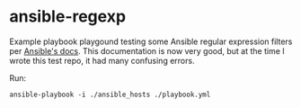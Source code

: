 # ansible-regexp

Example playbook playgound testing some Ansible regular expression filters per [Ansible's docs](https://docs.ansible.com/ansible/latest/user_guide/playbooks_filters.html?highlight=regex%20match#regular-expression-filters). This documentation is now very good, but at the time I wrote this test repo, it had many confusing errors.


Run: 

```
ansible-playbook -i ./ansible_hosts ./playbook.yml
```



